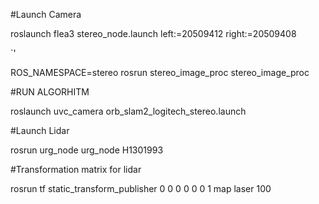 #Launch Camera

roslaunch flea3 stereo_node.launch left:=20509412 right:=20509408

`<roslaunch flea3 stereo_node.launch left:=20509412 right:=20509408>'

ROS_NAMESPACE=stereo rosrun stereo_image_proc stereo_image_proc

#RUN ALGORHITM

roslaunch uvc_camera orb_slam2_logitech_stereo.launch

#Launch Lidar

rosrun urg_node urg_node H1301993

#Transformation matrix for lidar

rosrun tf static_transform_publisher 0 0 0 0 0 0 1 map laser 100
